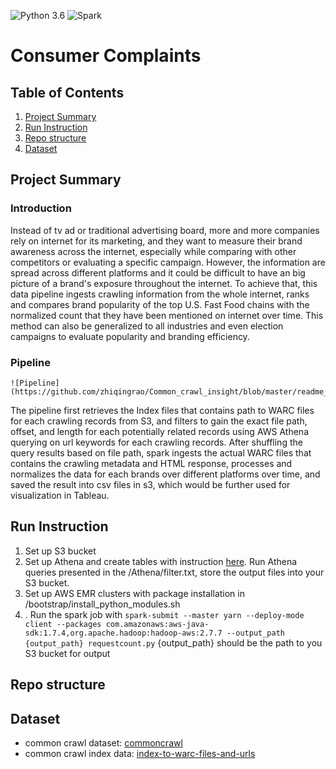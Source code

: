 ﻿
![Python 3.6](https://img.shields.io/badge/python-3.6-blue.svg) ![Spark](https://img.shields.io/badge/Spark-2.4.5-green)
# Consumer Complaints

## Table of Contents
1. [Project Summary](README.md#summary)
2. [Run Instruction](README.md#run)
3. [Repo structure](README.md#structure)
4. [Dataset](README.md#dataset)


## Project Summary

### Introduction
Instead of tv ad or traditional advertising board, more and more companies rely on internet for its marketing, and they want to measure their brand awareness across the internet, especially while comparing with other competitors or evaluating a specific campaign. However, the information are spread across different platforms and it could be difficult to have an big picture of a brand's exposure throughout the internet. To achieve that, this data pipeline ingests crawling information from the whole internet, ranks and compares brand popularity of the top U.S. Fast Food chains with the normalized count that they have been mentioned on internet over time. This method can also be generalized to all industries and even election campaigns to evaluate popularity and branding efficiency.

<!---### Demo -->

### Pipeline
```
![Pipeline](https://github.com/zhiqingrao/Common_crawl_insight/blob/master/readme_pipeline.png)
```
The pipeline first retrieves the Index files that contains path to WARC files for each crawling records from S3, and filters to gain the exact file path, offset, and length for each potentially related records using AWS Athena querying on url keywords for each crawling records. After shuffling the query results based on file path, spark ingests the actual WARC files that contains the crawling metadata and HTML response, processes and normalizes the data for each brands over different platforms over time, and saved the result into csv files in s3, which would be further used for visualization in Tableau.

 
## Run Instruction
1. Set up S3 bucket
2. Set up Athena and create tables with instruction [here](https://commoncrawl.org/2018/03/index-to-warc-files-and-urls-in-columnar-format/). Run Athena queries presented in the /Athena/filter.txt, store the output files into your S3 bucket. 
3. Set up AWS EMR clusters with package installation in /bootstrap/install_python_modules.sh 
4. . Run the spark job with `spark-submit --master yarn --deploy-mode client --packages com.amazonaws:aws-java-sdk:1.7.4,org.apache.hadoop:hadoop-aws:2.7.7 --output_path {output_path} requestcount.py` {output_path} should be the path to you S3 bucket for output


## Repo structure



## Dataset
- common crawl dataset: [commoncrawl](https://commoncrawl.org/the-data/get-started/)
- common crawl index data: [index-to-warc-files-and-urls](https://commoncrawl.org/2018/03/index-to-warc-files-and-urls-in-columnar-format/)

